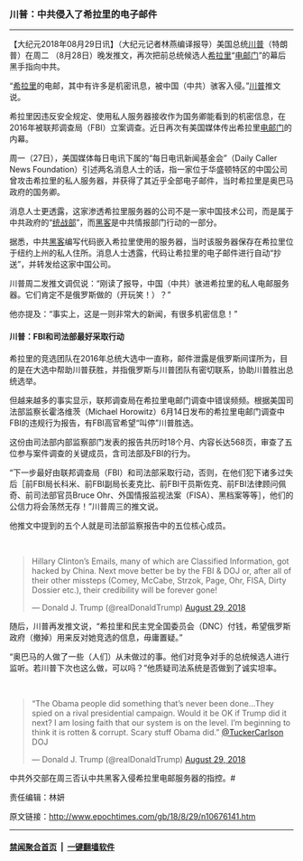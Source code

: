 ### 川普：中共侵入了希拉里的电子邮件
------------------------

<p>【大纪元2018年08月29日讯】（大纪元记者林燕编译报导）美国总统<a href="http://www.epochtimes.com/gb/tag/%E5%B7%9D%E6%99%AE.html">川普</a>（特朗普）在周二 （8月28日）晚发推文，再次把前总统候选人<a href="http://www.epochtimes.com/gb/tag/%E5%B8%8C%E6%8B%89%E9%87%8C.html">希拉里</a>“<a href="http://www.epochtimes.com/gb/tag/%E7%94%B5%E9%82%AE%E9%97%A8.html">电邮门</a>”的幕后黑手指向中共。</p>
<p>“<a href="http://www.epochtimes.com/gb/tag/%E5%B8%8C%E6%8B%89%E9%87%8C.html">希拉里</a>的电邮，其中有许多是机密讯息，被中国（中共）骇客入侵。”<a href="http://www.epochtimes.com/gb/tag/%E5%B7%9D%E6%99%AE.html">川普</a>推文说。</p>
<p>希拉里因违反安全规定、使用私人服务器接收作为国务卿能看到的机密信息，在2016年被联邦调查局（FBI）立案调查。近日再次有美国媒体传出希拉里<a href="http://www.epochtimes.com/gb/tag/%E7%94%B5%E9%82%AE%E9%97%A8.html">电邮门</a>的内幕。</p>
<p>周一（27日），美国媒体每日电讯下属的“每日电讯新闻基金会”（Daily Caller News Foundation）引述两名消息人士的话，指一家位于华盛顿特区的中国公司曾攻击希拉里的私人服务器，并获得了其近乎全部电子邮件，当时希拉里是奥巴马政府的国务卿。</p>
<p>消息人士更透露，这家渗透希拉里服务器的公司不是一家中国技术公司，而是属于中共政府的“<a href="http://www.epochtimes.com/gb/tag/%E7%BB%9F%E6%88%98%E9%83%A8.html">统战部</a>”，而<a href="http://www.epochtimes.com/gb/tag/%E9%BB%91%E5%AE%A2.html">黑客</a>是中共情报部门行动的一部分。</p>
<p>据悉，中共<a href="http://www.epochtimes.com/gb/tag/%E9%BB%91%E5%AE%A2.html">黑客</a>编写代码嵌入希拉里使用的服务器，当时该服务器保存在希拉里位于纽约上州的私人住所。消息人士透露，代码让希拉里的电子邮件进行自动“抄送”，并转发给这家中国公司。</p>
<p>川普周二发推文调侃说：“刚读了报导，中国（中共）骇进希拉里的私人电邮服务器。它们肯定不是俄罗斯做的（开玩笑！）？”</p>
<p>他亦提及：“事实上，这是一则非常大的新闻，有很多机密信息！”</p>
<h4>川普：FBI和司法部最好采取行动</h4>
<p>希拉里的竞选团队在2016年总统大选中一直称，邮件泄露是俄罗斯间谍所为，目的是在大选中帮助川普获胜，并指俄罗斯与川普团队有密切联系，协助川普胜出总统选举。</p>
<p>但越来越多的事实显示，联邦调查局在希拉里电邮门调查中错误频频。根据美国司法部监察长霍洛维茨（Michael Horowitz）6月14日发布的希拉里电邮门调查中FBI的违规行为报告，有FBI高官希望“叫停”川普胜选。</p>
<p>这份由司法部内部监察部门发表的报告共历时18个月、内容长达568页，审查了五位参与案件调查的关键成员，含司法部及FBI的行为。</p>
<p>“下一步最好由联邦调查局（FBI）和司法部采取行动，否则，在他们犯下诸多过失后［前FBI局长科米、前FBI副局长麦克比、前FBI干员斯佐克、前FBI法律顾问佩奇、前司法部官员Bruce Ohr、外国情报监视法案（FISA）、黑档案等等］，他们的公信力将会荡然无存！”川普周三的推文说。</p>
<p>他推文中提到的五个人就是司法部监察报告中的五位核心成员。</p>
</p>
<p>&nbsp;</p>
<blockquote class="twitter-tweet" data-lang="en">
<p dir="ltr" lang="en">Hillary Clinton’s Emails, many of which are Classified Information, got hacked by China. Next move better be by the FBI &amp; DOJ or, after all of their other missteps (Comey, McCabe, Strzok, Page, Ohr, FISA, Dirty Dossier etc.), their credibility will be forever gone!</p>
<p>— Donald J. Trump (@realDonaldTrump) <a href="https://twitter.com/realDonaldTrump/status/1034654816046329856?ref_src=twsrc%5Etfw">August 29, 2018</a></p></blockquote>
<p><script async src="https://platform.twitter.com/widgets.js" charset="utf-8"></script>
<p>随后，川普再发推文说，“希拉里和民主党全国委员会（DNC）付钱，希望俄罗斯政府（撤掉）用来反对她竞选的信息，毋庸置疑。”</p>
<p>“奥巴马的人做了一些（人们）从未做过的事。他们对竞争对手的总统候选人进行监听。若川普下次也这么做，可以吗？”他质疑司法系统是否做到了诚实坦率。</p>
</p>
<p>&nbsp;</p>
<blockquote class="twitter-tweet" data-lang="en">
<p dir="ltr" lang="en">“The Obama people did something that’s never been done&#8230;They spied on a rival presidential campaign. Would it be OK if Trump did it next? I am losing faith that our system is on the level. I&#8217;m beginning to think it is rotten &amp; corrupt. Scary stuff Obama did.” <a href="https://twitter.com/TuckerCarlson?ref_src=twsrc%5Etfw">@TuckerCarlson</a> DOJ</p>
<p>— Donald J. Trump (@realDonaldTrump) <a href="https://twitter.com/realDonaldTrump/status/1034775835004358656?ref_src=twsrc%5Etfw">August 29, 2018</a></p></blockquote>
<p><script async="" src="https://platform.twitter.com/widgets.js" charset="utf-8"></script>
<p>中共外交部在周三否认中共黑客入侵希拉里电邮服务器的指控。#</p>
<p>责任编辑：林妍</p>

原文链接：http://www.epochtimes.com/gb/18/8/29/n10676141.htm


------------------------
#### [禁闻聚合首页](https://github.com/gfw-breaker/banned-news/blob/master/README.md) &nbsp;|&nbsp;  [一键翻墙软件](https://github.com/gfw-breaker/nogfw/blob/master/README.md)